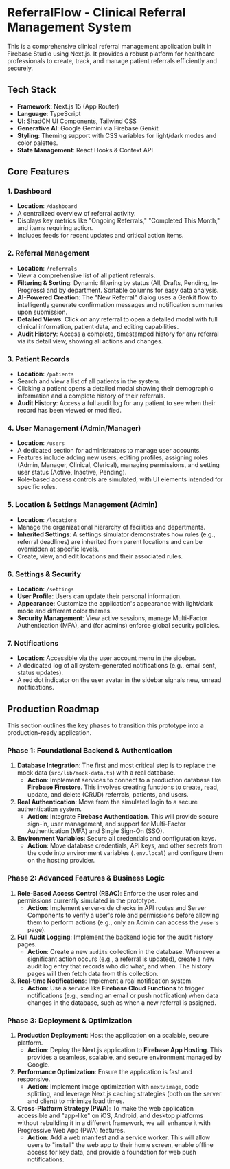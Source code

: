 # ReferralFlow - Clinical Referral Management System

This is a comprehensive clinical referral management application built in Firebase Studio using Next.js. It provides a robust platform for healthcare professionals to create, track, and manage patient referrals efficiently and securely.

## Tech Stack

- **Framework**: Next.js 15 (App Router)
- **Language**: TypeScript
- **UI**: ShadCN UI Components, Tailwind CSS
- **Generative AI**: Google Gemini via Firebase Genkit
- **Styling**: Theming support with CSS variables for light/dark modes and color palettes.
- **State Management**: React Hooks & Context API

## Core Features

### 1. Dashboard
- **Location**: `/dashboard`
- A centralized overview of referral activity.
- Displays key metrics like "Ongoing Referrals," "Completed This Month," and items requiring action.
- Includes feeds for recent updates and critical action items.

### 2. Referral Management
- **Location**: `/referrals`
- View a comprehensive list of all patient referrals.
- **Filtering & Sorting**: Dynamic filtering by status (All, Drafts, Pending, In-Progress) and by department. Sortable columns for easy data analysis.
- **AI-Powered Creation**: The "New Referral" dialog uses a Genkit flow to intelligently generate confirmation messages and notification summaries upon submission.
- **Detailed Views**: Click on any referral to open a detailed modal with full clinical information, patient data, and editing capabilities.
- **Audit History**: Access a complete, timestamped history for any referral via its detail view, showing all actions and changes.

### 3. Patient Records
- **Location**: `/patients`
- Search and view a list of all patients in the system.
- Clicking a patient opens a detailed modal showing their demographic information and a complete history of their referrals.
- **Audit History**: Access a full audit log for any patient to see when their record has been viewed or modified.

### 4. User Management (Admin/Manager)
- **Location**: `/users`
- A dedicated section for administrators to manage user accounts.
- Features include adding new users, editing profiles, assigning roles (Admin, Manager, Clinical, Clerical), managing permissions, and setting user status (Active, Inactive, Pending).
- Role-based access controls are simulated, with UI elements intended for specific roles.

### 5. Location & Settings Management (Admin)
- **Location**: `/locations`
- Manage the organizational hierarchy of facilities and departments.
- **Inherited Settings**: A settings simulator demonstrates how rules (e.g., referral deadlines) are inherited from parent locations and can be overridden at specific levels.
- Create, view, and edit locations and their associated rules.

### 6. Settings & Security
- **Location**: `/settings`
- **User Profile**: Users can update their personal information.
- **Appearance**: Customize the application's appearance with light/dark mode and different color themes.
- **Security Management**: View active sessions, manage Multi-Factor Authentication (MFA), and (for admins) enforce global security policies.

### 7. Notifications
- **Location**: Accessible via the user account menu in the sidebar.
- A dedicated log of all system-generated notifications (e.g., email sent, status updates).
- A red dot indicator on the user avatar in the sidebar signals new, unread notifications.

## Production Roadmap

This section outlines the key phases to transition this prototype into a production-ready application.

### Phase 1: Foundational Backend & Authentication

1.  **Database Integration**: The first and most critical step is to replace the mock data (`src/lib/mock-data.ts`) with a real database.
    *   **Action**: Implement services to connect to a production database like **Firebase Firestore**. This involves creating functions to create, read, update, and delete (CRUD) referrals, patients, and users.
2.  **Real Authentication**: Move from the simulated login to a secure authentication system.
    *   **Action**: Integrate **Firebase Authentication**. This will provide secure sign-in, user management, and support for Multi-Factor Authentication (MFA) and Single Sign-On (SSO).
3.  **Environment Variables**: Secure all credentials and configuration keys.
    *   **Action**: Move database credentials, API keys, and other secrets from the code into environment variables (`.env.local`) and configure them on the hosting provider.

### Phase 2: Advanced Features & Business Logic

1.  **Role-Based Access Control (RBAC)**: Enforce the user roles and permissions currently simulated in the prototype.
    *   **Action**: Implement server-side checks in API routes and Server Components to verify a user's role and permissions before allowing them to perform actions (e.g., only an Admin can access the `/users` page).
2.  **Full Audit Logging**: Implement the backend logic for the audit history pages.
    *   **Action**: Create a new `audits` collection in the database. Whenever a significant action occurs (e.g., a referral is updated), create a new audit log entry that records who did what, and when. The history pages will then fetch data from this collection.
3.  **Real-time Notifications**: Implement a real notification system.
    *   **Action**: Use a service like **Firebase Cloud Functions** to trigger notifications (e.g., sending an email or push notification) when data changes in the database, such as when a new referral is assigned.

### Phase 3: Deployment & Optimization

1.  **Production Deployment**: Host the application on a scalable, secure platform.
    *   **Action**: Deploy the Next.js application to **Firebase App Hosting**. This provides a seamless, scalable, and secure environment managed by Google.
2.  **Performance Optimization**: Ensure the application is fast and responsive.
    *   **Action**: Implement image optimization with `next/image`, code splitting, and leverage Next.js caching strategies (both on the server and client) to minimize load times.
3.  **Cross-Platform Strategy (PWA)**: To make the web application accessible and "app-like" on iOS, Android, and desktop platforms without rebuilding it in a different framework, we will enhance it with Progressive Web App (PWA) features.
    *   **Action**: Add a web manifest and a service worker. This will allow users to "install" the web app to their home screen, enable offline access for key data, and provide a foundation for web push notifications.
